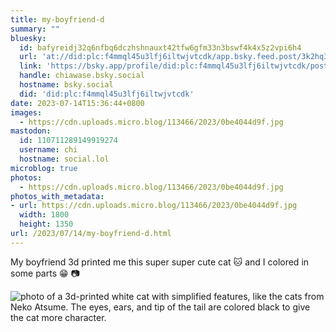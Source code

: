```yaml
---
title: my-boyfriend-d
summary: ""
bluesky:
  id: bafyreidj32q6nfbq6dczhshnauxt42tfw6gfm33n3bswf4k4x5z2vpi6h4
  url: 'at://did:plc:f4mmql45u3lfj6iltwjvtcdk/app.bsky.feed.post/3k2hq3jwgds2t'
  link: 'https://bsky.app/profile/did:plc:f4mmql45u3lfj6iltwjvtcdk/post/3k2hq3jwgds2t'
  handle: chiawase.bsky.social
  hostname: bsky.social
  did: 'did:plc:f4mmql45u3lfj6iltwjvtcdk'
date: 2023-07-14T15:36:44+0800
images:
  - https://cdn.uploads.micro.blog/113466/2023/0be4044d9f.jpg
mastodon:
  id: 110711289149919274
  username: chi
  hostname: social.lol
microblog: true
photos:
  - https://cdn.uploads.micro.blog/113466/2023/0be4044d9f.jpg
photos_with_metadata:
- url: https://cdn.uploads.micro.blog/113466/2023/0be4044d9f.jpg
  width: 1800
  height: 1350
url: /2023/07/14/my-boyfriend-d.html
---
```


My boyfriend 3d printed me this super super cute cat 🐱 and I colored in some parts 😁 📷

![photo of a 3d-printed white cat with simplified features, like the cats from Neko Atsume. The eyes, ears, and tip of the tail are colored black to give the cat more character.](https://chisenires.design/uploads/2023/0be4044d9f.jpg)
